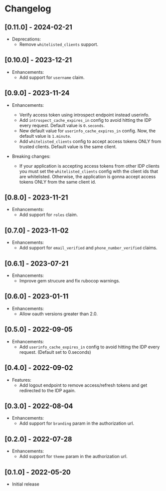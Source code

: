 # Changelog

## [0.11.0] - 2024-02-21

- Deprecations:
  - Remove `whitelisted_clients` support.

## [0.10.0] - 2023-12-21

- Enhancements:
  - Add support for `username` claim.

## [0.9.0] - 2023-11-24

- Enhancements:
  - Verify access token using introspect endpoint instead userinfo.
  - Add `introspect_cache_expires_in` config to avoid hitting the IDP
    every request. Default value is `0.seconds`.
  - New default value for `userinfo_cache_expires_in` config. Now,
    the default value is `1.minute`.
  - Add `whitelisted_clients` config to accept access tokens ONLY
    from trusted clients. Default value is the same client.

- Breaking changes:
  - If your application is accepting access tokens from other IDP
    clients you must set the `whitelisted_clients` config with
    the client ids that are whitelisted. Otherwise, the application
    is gonna accept access tokens ONLY from the same client id.

## [0.8.0] - 2023-11-21

- Enhancements:
  - Add support for `roles` claim.

## [0.7.0] - 2023-11-02

- Enhancements:
  - Add support for `email_verified` and `phone_number_verified` claims.

## [0.6.1] - 2023-07-21

- Enhancements:
  - Improve gem strucure and fix rubocop warnings.

## [0.6.0] - 2023-01-11

- Enhancements:
  - Allow oauth versions greater than 2.0.

## [0.5.0] - 2022-09-05

- Enhancements:
  - Add `userinfo_cache_expires_in` config to avoid hitting the IDP
    every request. (Default set to 0.seconds)

## [0.4.0] - 2022-09-02

- Features:
  - Add logout endpoint to remove access/refresh tokens and get redirected
    to the IDP again.

## [0.3.0] - 2022-08-04

- Enhancements:
  - Add support for `branding` param in the authorization url.

## [0.2.0] - 2022-07-28

- Enhancements:
  - Add support for `theme` param in the authorization url.

## [0.1.0] - 2022-05-20

- Initial release
